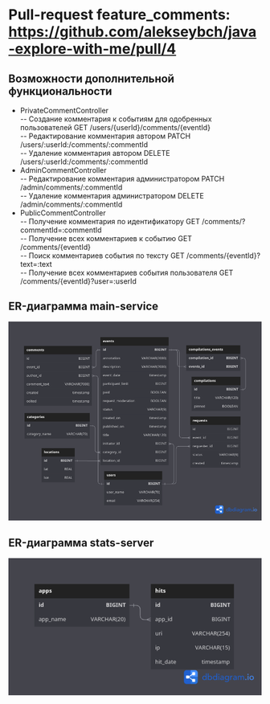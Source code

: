 # Pull-request feature_comments: https://github.com/alekseybch/java-explore-with-me/pull/4  
  
## Возможности дополнительной функциональности  
- PrivateCommentController  
-- Создание комментария к событиям для одобренных пользователей GET /users/{userId}/comments/{eventId}  
-- Редактирование комментария автором PATCH /users/:userId:/comments/:commentId  
-- Удаление комментария автором DELETE /users/:userId:/comments/:commentId  
- AdminCommentController  
-- Редактирование комментария администратором PATCH /admin/comments/:commentId  
-- Удаление комментария администратором DELETE /admin/comments/:commentId  
- PublicCommentController  
-- Получение комментария по идентификатору GET /comments/?commentId=:commentId  
-- Получение всех комментариев к событию GET /comments/{eventId}  
-- Поиск комментариев события по тексту GET /comments/{eventId}?text=:text  
-- Получение всех комментариев события пользователя GET /comments/{eventId}?user=:userId  
  
## ER-диаграмма main-service  
![main-service.png](erdiagram%2Fmain-service.png)  
  
## ER-диаграмма stats-server  
![stats-server.png](erdiagram%2Fstats-server.png)